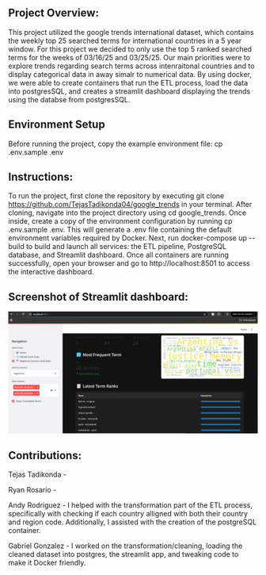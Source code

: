 ## Project Overview:

This project utilized the google trends international dataset, which contains the weekly top 25 searched terms for international countries in a 5 year window. For this project we decided to only use the top 5 ranked searched terms for the weeks of 03/16/25 and 03/25/25. Our main priorities were to explore trends regarding search terms across intenraitonal countries and to display categorical data in away simalr to numerical data. By using docker, we were able to create containers that run the ETL process, load the data into postgresSQL, and creates a streamlit dashboard displaying the trends using the databse from postgresSQL.

## Environment Setup

Before running the project, copy the example environment file:
cp .env.sample .env


## Instructions:
To run the project, first clone the repository by executing git clone https://github.com/TejasTadikonda04/google_trends in your terminal. After cloning, navigate into the project directory using cd google_trends. Once inside, create a copy of the environment configuration by running cp .env.sample .env. This will generate a .env file containing the default environment variables required by Docker. Next, run docker-compose up --build to build and launch all services: the ETL pipeline, PostgreSQL database, and Streamlit dashboard. Once all containers are running successfully, open your browser and go to http://localhost:8501 to access the interactive dashboard.

## Screenshot of Streamlit dashboard:
![Alt text](/streamlit_screenshot.png)
## Contributions:

Tejas Tadikonda - 

Ryan Rosario - 

Andy Rodriguez - I helped with the transformation part of the ETL process, specifically with checking if each country alligned with both their country and region code. Additionally, I assisted with the creation of the postgreSQL container.

Gabriel Gonzalez - I worked on the transformation/cleaning, loading the cleaned dataset into postgres, the streamlit app, and tweaking code to make it Docker friendly. 
